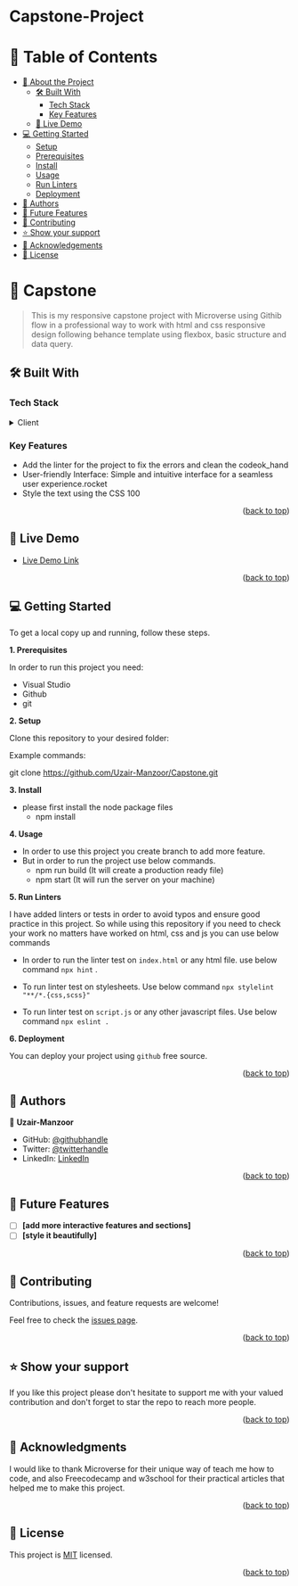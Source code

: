 # Capstone-Project

# 📗 Table of Contents

- [📖 About the Project](#about-project)
  - [🛠 Built With](#built-with)
    - [Tech Stack](#tech-stack)
    - [Key Features](#key-features)
  - [🚀 Live Demo](#live-demo)
- [💻 Getting Started](#getting-started)
  - [Setup](#setup)
  - [Prerequisites](#prerequisites)
  - [Install](#install)
  - [Usage](#usage)
  - [Run Linters](#run-linters)
  - [Deployment](#deployment)
- [👥 Authors](#authors)
- [🔭 Future Features](#future-features)
- [🤝 Contributing](#contributing)
- [⭐️ Show your support](#support)
- [🙏 Acknowledgements](#acknowledgements)
- [📝 License](#license)

<!-- PROJECT DESCRIPTION -->

# 📖 Capstone <a name="about-project"></a>

> This is my responsive capstone project with Microverse using Githib flow in a professional way to work with html and css responsive design following behance template using flexbox, basic structure and data query. 

## 🛠 Built With <a name="built-with"></a>

### Tech Stack <a name="tech-stack"></a>

<details>
  <summary>Client</summary>
  <ul>
   <li><a href="https://developer.mozilla.org/en-US/docs/Learn/HTML/Introduction_to_HTML/Getting_started">HTML</a></li>
    <li><a href="https://developer.mozilla.org/en-US/docs/Web/CSS">CSS</a></li>
    <li><a href="https://developer.mozilla.org/en-US/docs/Learn/JavaScript">JavaScript</a></li>
  </ul>
</details>

<!-- Features -->

### Key Features <a name="key-features"></a>

- Add the linter for the project to fix the errors and clean the codeok_hand
- User-friendly Interface: Simple and intuitive interface for a seamless user experience.rocket
- Style the text using the CSS 100

<p align="right">(<a href="#readme-top">back to top</a>)</p>

<!-- LIVE DEMO -->

## 🚀 Live Demo <a name="live-demo"></a>

- [Live Demo Link](https://www.appu-bureau.org/wp-content/uploads/2021/09/coming-soon-animated-gif-8.gif)

<p align="right">(<a href="#readme-top">back to top</a>)</p>

<!-- GETTING STARTED -->

## 💻 Getting Started <a name="getting-started"></a>

To get a local copy up and running, follow these steps.

**1. Prerequisites** <a name="prerequisites"></a>

In order to run this project you need:

- Visual Studio
- Github
- git

**2. Setup** <a name="setup"></a>

Clone this repository to your desired folder:

Example commands:

git clone https://github.com/Uzair-Manzoor/Capstone.git

**3. Install** <a name="install"></a>

- please first install the node package files
  - npm install

**4. Usage** <a name="usage"></a>

- In order to use this project you create branch to add more feature.
- But in order to run the project use below commands.
  - npm run build (It will create a production ready file)
  - npm start (It will run the server on your machine)

**5. Run Linters** <a name="run-linters"></a>

I have added linters or tests in order to avoid typos and ensure good practice in this project. So while using this repository if you need to check your work no matters have worked on html, css and js you can use below commands

- In order to run the linter test on `index.html` or any html file. use below command
  `npx hint` .

- To run linter test on stylesheets. Use below command
  `npx stylelint "**/*.{css,scss}"`

- To run linter test on `script.js` or any other javascript files. Use below command
  `npx eslint .`

**6. Deployment** <a name="deployment"></a>

 You can deploy your project using `github` free source.

<p align="right">(<a href="#readme-top">back to top</a>)</p>

<!-- AUTHORS -->

## 👥 Authors <a name="authors"></a>

👤 **Uzair-Manzoor**

- GitHub: [@githubhandle](https://github.com/Uzair-Manzoor)
- Twitter: [@twitterhandle](https://twitter.com/UzairKiyani5555)
- LinkedIn: [LinkedIn](https://www.linkedin.com/in/uzair-manzoor-b69996115/)

<p align="right">(<a href="#readme-top">back to top</a>)</p>

<!-- FUTURE FEATURES -->

## 🔭 Future Features <a name="future-features"></a>

- [ ] **[add more interactive features and sections]**
- [ ] **[style it beautifully]**

<p align="right">(<a href="#readme-top">back to top</a>)</p>

<!-- CONTRIBUTING -->

## 🤝 Contributing <a name="contributing"></a>

Contributions, issues, and feature requests are welcome!

Feel free to check the [issues page](../../issues/).

<p align="right">(<a href="#readme-top">back to top</a>)</p>

<!-- SUPPORT -->

## ⭐️ Show your support <a name="support"></a>

If you like this project please don't hesitate to support me with your valued contribution and don't forget to star the repo to reach more people.

<p align="right">(<a href="#readme-top">back to top</a>)</p>

<!-- ACKNOWLEDGEMENTS -->

## 🙏 Acknowledgments <a name="acknowledgements"></a>

I would like to thank Microverse for their unique way of teach me how to code, and also Freecodecamp and w3school for their practical articles that helped me to make this project.

<p align="right">(<a href="#readme-top">back to top</a>)</p>

<!-- LICENSE -->

## 📝 License <a name="license"></a>

This project is [MIT](https://github.com/Uzair-Manzoor/Portfolio/blob/main/LICENSE) licensed.

<p align="right">(<a href="#readme-top">back to top</a>)</p>
